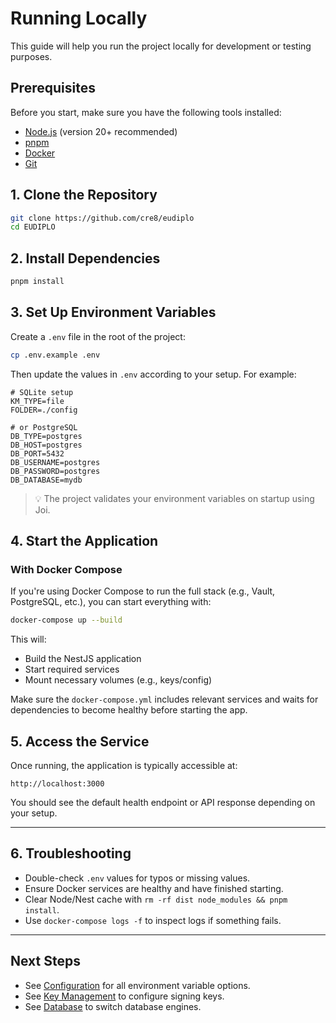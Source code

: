 # Running Locally

This guide will help you run the project locally for development or testing
purposes.

## Prerequisites

Before you start, make sure you have the following tools installed:

- [Node.js](https://nodejs.org/) (version 20+ recommended)
- [pnpm](https://pnpm.io/)
- [Docker](https://www.docker.com/)
- [Git](https://git-scm.com/)

## 1. Clone the Repository

```bash
git clone https://github.com/cre8/eudiplo
cd EUDIPLO
```

## 2. Install Dependencies

```bash
pnpm install
```

## 3. Set Up Environment Variables

Create a `.env` file in the root of the project:

```bash
cp .env.example .env
```

Then update the values in `.env` according to your setup. For example:

```env
# SQLite setup
KM_TYPE=file
FOLDER=./config

# or PostgreSQL
DB_TYPE=postgres
DB_HOST=postgres
DB_PORT=5432
DB_USERNAME=postgres
DB_PASSWORD=postgres
DB_DATABASE=mydb
```

> 💡 The project validates your environment variables on startup using Joi.

## 4. Start the Application

### With Docker Compose

If you're using Docker Compose to run the full stack (e.g., Vault, PostgreSQL,
etc.), you can start everything with:

```bash
docker-compose up --build
```

This will:

- Build the NestJS application
- Start required services
- Mount necessary volumes (e.g., keys/config)

Make sure the `docker-compose.yml` includes relevant services and waits for
dependencies to become healthy before starting the app.

## 5. Access the Service

Once running, the application is typically accessible at:

```3000
http://localhost:3000
```

You should see the default health endpoint or API response depending on your
setup.

---

## 6. Troubleshooting

- Double-check `.env` values for typos or missing values.
- Ensure Docker services are healthy and have finished starting.
- Clear Node/Nest cache with `rm -rf dist node_modules && pnpm install`.
- Use `docker-compose logs -f` to inspect logs if something fails.

---

## Next Steps

- See [Configuration](configuration.md) for all environment variable options.
- See [Key Management](../architecture/key-management.md) to configure signing
  keys.
- See [Database](../architecture/database.md) to switch database engines.
